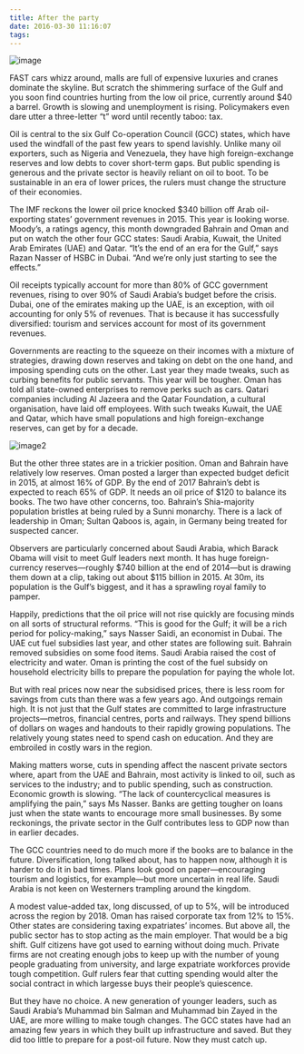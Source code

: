 ```yaml
---
title: After the party
date: 2016-03-30 11:16:07
tags:
---
```

![image ](http://cdn.static-economist.com/sites/default/files/imagecache/full-width/images/print-edition/20160326_MAP003_0.jpg)

FAST cars whizz around, malls are full of expensive luxuries and cranes dominate the skyline. But scratch the shimmering surface of the Gulf and you soon find countries hurting from the low oil price, currently around $40 a barrel. Growth is slowing and unemployment is rising. Policymakers even dare utter a three-letter “t” word until recently taboo: tax.

Oil is central to the six Gulf Co-operation Council (GCC) states, which have used the windfall of the past few years to spend lavishly. Unlike many oil exporters, such as Nigeria and Venezuela, they have high foreign-exchange reserves and low debts to cover short-term gaps. But public spending is generous and the private sector is heavily reliant on oil to boot. To be sustainable in an era of lower prices, the rulers must change the structure of their economies.

The IMF reckons the lower oil price knocked $340 billion off Arab oil-exporting states’ government revenues in 2015. This year is looking worse. Moody’s, a ratings agency, this month downgraded Bahrain and Oman and put on watch the other four GCC states: Saudi Arabia, Kuwait, the United Arab Emirates (UAE) and Qatar. “It’s the end of an era for the Gulf,” says Razan Nasser of HSBC in Dubai. “And we’re only just starting to see the effects.”

Oil receipts typically account for more than 80% of GCC government revenues, rising to over 90% of Saudi Arabia’s budget before the crisis. Dubai, one of the emirates making up the UAE, is an exception, with oil accounting for only 5% of revenues. That is because it has successfully diversified: tourism and services account for most of its government revenues.

Governments are reacting to the squeeze on their incomes with a mixture of strategies, drawing down reserves and taking on debt on the one hand, and imposing spending cuts on the other. Last year they made tweaks, such as curbing benefits for public servants. This year will be tougher. Oman has told all state-owned enterprises to remove perks such as cars. Qatari companies including Al Jazeera and the Qatar Foundation, a cultural organisation, have laid off employees. With such tweaks Kuwait, the UAE and Qatar, which have small populations and high foreign-exchange reserves, can get by for a decade.

![image2](http://cdn.static-economist.com/sites/default/files/imagecache/original-size/images/print-edition/20160326_MAC803.png)

But the other three states are in a trickier position. Oman and Bahrain have relatively low reserves. Oman posted a larger than expected budget deficit in 2015, at almost 16% of GDP. By the end of 2017 Bahrain’s debt is expected to reach 65% of GDP. It needs an oil price of $120 to balance its books. The two have other concerns, too. Bahrain’s Shia-majority population bristles at being ruled by a Sunni monarchy. There is a lack of leadership in Oman; Sultan Qaboos is, again, in Germany being treated for suspected cancer.

Observers are particularly concerned about Saudi Arabia, which Barack Obama will visit to meet Gulf leaders next month. It has huge foreign-currency reserves—roughly $740 billion at the end of 2014—but is drawing them down at a clip, taking out about $115 billion in 2015. At 30m, its population is the Gulf’s biggest, and it has a sprawling royal family to pamper.

Happily, predictions that the oil price will not rise quickly are focusing minds on all sorts of structural reforms. “This is good for the Gulf; it will be a rich period for policy-making,” says Nasser Saidi, an economist in Dubai. The UAE cut fuel subsidies last year, and other states are following suit. Bahrain removed subsidies on some food items. Saudi Arabia raised the cost of electricity and water. Oman is printing the cost of the fuel subsidy on household electricity bills to prepare the population for paying the whole lot.

But with real prices now near the subsidised prices, there is less room for savings from cuts than there was a few years ago. And outgoings remain high. It is not just that the Gulf states are committed to large infrastructure projects—metros, financial centres, ports and railways. They spend billions of dollars on wages and handouts to their rapidly growing populations. The relatively young states need to spend cash on education. And they are embroiled in costly wars in the region.

Making matters worse, cuts in spending affect the nascent private sectors where, apart from the UAE and Bahrain, most activity is linked to oil, such as services to the industry; and to public spending, such as construction. Economic growth is slowing. “The lack of countercyclical measures is amplifying the pain,” says Ms Nasser. Banks are getting tougher on loans just when the state wants to encourage more small businesses. By some reckonings, the private sector in the Gulf contributes less to GDP now than in earlier decades.

The GCC countries need to do much more if the books are to balance in the future. Diversification, long talked about, has to happen now, although it is harder to do it in bad times. Plans look good on paper—encouraging tourism and logistics, for example—but more uncertain in real life. Saudi Arabia is not keen on Westerners trampling around the kingdom.

A modest value-added tax, long discussed, of up to 5%, will be introduced across the region by 2018. Oman has raised corporate tax from 12% to 15%. Other states are considering taxing expatriates’ incomes. But above all, the public sector has to stop acting as the main employer. That would be a big shift. Gulf citizens have got used to earning without doing much. Private firms are not creating enough jobs to keep up with the number of young people graduating from university, and large expatriate workforces provide tough competition. Gulf rulers fear that cutting spending would alter the social contract in which largesse buys their people’s quiescence.

But they have no choice. A new generation of younger leaders, such as Saudi Arabia’s Muhammad bin Salman and Muhammad bin Zayed in the UAE, are more willing to make tough changes. The GCC states have had an amazing few years in which they built up infrastructure and saved. But they did too little to prepare for a post-oil future. Now they must catch up.
